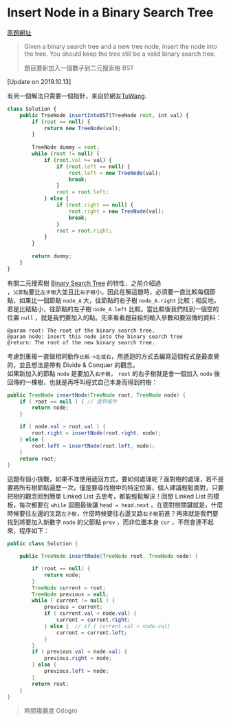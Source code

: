# Insert Node in a Binary Search Tree

[原題網址](http://www.lintcode.com/en/problem/insert-node-in-a-binary-search-tree/)

> Given a binary search tree and a new tree node, insert the node into the tree. You should keep the tree still be a valid binary search tree.
>
> 題目要新加入一個數子到二元搜索樹 BST

\[Update on 2019.10.13\]

有另一個解法只需要一個指針，來自於網友[TuWang](https://github.com/awangdev/LintCode/blob/master/Java/Count%20of%20Smaller%20Number%20before%20itself.java).

```js
class Solution {
    public TreeNode insertIntoBST(TreeNode root, int val) {
        if (root == null) {
            return new TreeNode(val);
        }
        
        TreeNode dummy = root;
        while (root != null) {
            if (root.val >= val) {
                if (root.left == null) {
                    root.left = new TreeNode(val);
                    break;
                }
                root = root.left;
            } else {
                if (root.right == null) {
                    root.right = new TreeNode(val);
                    break;
                }
                root = root.right;
            }
        }
        
        return dummy;
    }
}
```

有關二元搜索樹 [Binary Search Tree]() 的特性，之前介紹過  
，`父節點`要比`左子樹`大並且比`右子樹`小。因此在解這題時，必須要一直比較每個節點，如果比一個節點 `node_A` 大，往節點的右子樹 `node_A.right` 比較；相反地，若是比結點小，往節點的左子樹 `node_A.left` 比較。當比較後我們找到一個空的位置 `null` ，就是我們要加入的點。先來看看題目給的輸入參數和要回傳的資料：

```
@param root: The root of the binary search tree.
@param node: insert this node into the binary search tree
@return: The root of the new binary search tree.
```

考慮到重複一直做相同動作`比較->左或右`，用遞迴的方式去編寫這個程式是最直覺的，並且想法是帶有 Divide & Conquer 的觀念。  
如果新加入的節點 `node` 是要加入`右子樹`， `root` 的右子樹就是會一個加入 `node` 後回傳的一棵樹，也就是再呼叫程式自己本身而得到的樹：

```java
public TreeNode insertNode(TreeNode root, TreeNode node) {
    if ( root == null ) { // 邊界條件
        return node;
    }

    if ( node.val > root.val ) {
        root.right = insertNode(root.right, node);
    } else {
        root.left = insertNode(root.left, node);
    }
    return root;
}
```

這題有個小挑戰，如果不准使用遞回方式，要如何處理呢？面對樹的處理，若不是要將所有樹節點遍歷一次，僅是要尋找樹中的特定位置，個人建議輕鬆面對，只要把樹的觀念回到簡單 Linked List 去思考，都能輕鬆解決！回想 Linked List 的模板，每次都要在 `while` 迴圈最後讓 `head = head.next` 。在面對樹關鍵就是，什麼時候要往左邊的叉路`左子樹`，什麼時候要往右邊叉路`右子樹`前進？再來就是我們要找到將要加入新數字 `node` 的父節點 `prev` ，而非位置本身 `cur` ，不然會連不起來，程序如下：

```java
public class Solution {

    public TreeNode insertNode(TreeNode root, TreeNode node) {

        if (root == null) {
            return node;
        }
        TreeNode current = root;
        TreeNode previous = null;
        while ( current != null ) {
            previous = current;
            if ( current.val < node.val) {
                current = current.right;
            } else {  // if ( current.val > node.val)
                current = current.left;
            }
        }
        if ( previous.val < node.val) {
            previous.right = node;
        } else {
            previous.left = node;
        }
        return root;
    }
}
```

> 時間複雜度 O\(logn\)




